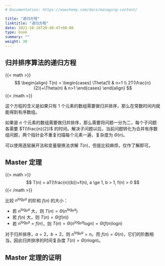 ```yaml
---
# Documentation: https://wowchemy.com/docs/managing-content/

title: "递归方程"
linktitle: "递归方程"
date: 2021-10-16T20:49:47+08:00
type: book
summary: ""
weight: 30
---
```


<!--more-->

## 归并排序算法的递归方程

{{< math >}}
$$
\begin{align}
T(n) = \begin{cases}
\Theta(1) & n=1 \\
2T(\frac{n}{2})+\Theta(n) & n>1
\end{cases}
\end{align}
$$
{{< /math >}}

这个方程的含义是如果只有 $1$ 个元素的数组需要做归并排序，那么在常数时间内就能得到有序数组。

如果是 $n$ 个元素的数组需要做归并排序，那么需要将问题一分为二，每个子问题各需要 $T(\frac{n}{2})$ 的时间。解决子问题以后，当前问题转化为合并有序数组问题，两个指针会不重复扫描每个元素一遍，复杂度为 $\Theta(n)$。

可以使用逐层展开法和变量替换法求解 $T(n)$，但是比较麻烦，仅作了解即可。

## Master 定理

{{< math >}}
$$
T(n) = aT(\frac{n}{b})+f(n), a \ge 1, b > 1, f(n) > 0
$$
{{< /math >}}

比较 $n ^ {\log_{b}{a}}$ 的阶和 $f(n)$ 的大小：

- 若 $n ^ {\log_{b}{a}}$ 大，则 $T(n) = \Theta(n ^ {\log_{b}{a}})$
- 若 $f(n)$ 大，则 $T(n) = \Theta(f(n))$
- 若 $n ^ {\log_{b}{a}} = f(n)$，则 $T(n) = \Theta(n ^ {\log_{b}{a}} \log_{}{n}) = \Theta(f(n) \log_{}{n})$

对于归并排序，$a=2$，$b=2$，则 $n ^ {\log_{b}{a}} = n$。而 $f(n) = \Theta(n)$，它们的阶数相当。因此归并排序的时间复杂度 $T(n) = \Theta(n\log_{}{n})$。

## Master 定理的证明